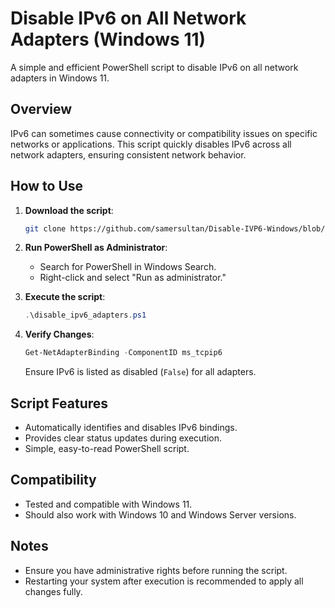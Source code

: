 # Disable IPv6 on All Network Adapters (Windows 11)

A simple and efficient PowerShell script to disable IPv6 on all network adapters in Windows 11.

## Overview

IPv6 can sometimes cause connectivity or compatibility issues on specific networks or applications. This script quickly disables IPv6 across all network adapters, ensuring consistent network behavior.

## How to Use

1. **Download the script**:
   ```bash
   git clone https://github.com/samersultan/Disable-IVP6-Windows/blob/main/README.md
   ```

2. **Run PowerShell as Administrator**:
   - Search for PowerShell in Windows Search.
   - Right-click and select "Run as administrator."

3. **Execute the script**:
   ```powershell
   .\disable_ipv6_adapters.ps1
   ```

4. **Verify Changes**:
   ```powershell
   Get-NetAdapterBinding -ComponentID ms_tcpip6
   ```

   Ensure IPv6 is listed as disabled (`False`) for all adapters.

## Script Features

- Automatically identifies and disables IPv6 bindings.
- Provides clear status updates during execution.
- Simple, easy-to-read PowerShell script.

## Compatibility

- Tested and compatible with Windows 11.
- Should also work with Windows 10 and Windows Server versions.

## Notes

- Ensure you have administrative rights before running the script.
- Restarting your system after execution is recommended to apply all changes fully.

